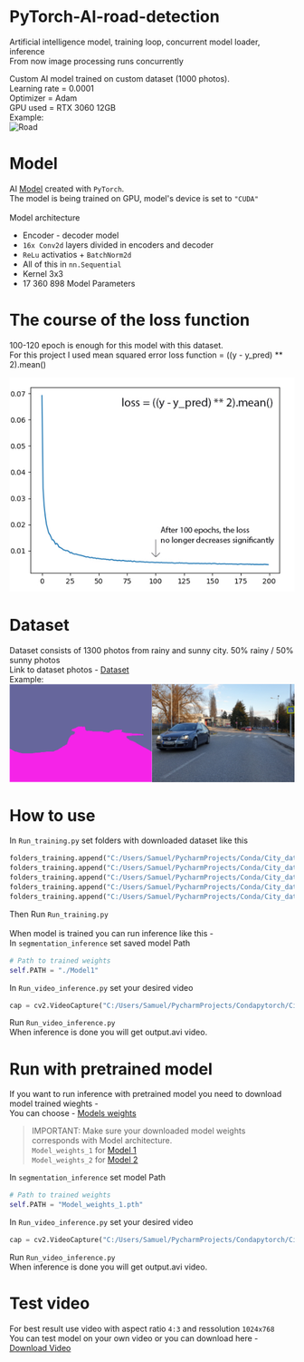 # PyTorch-AI-road-detection
Artificial intelligence model, training loop, concurrent model loader, inference<br/>
From now image processing runs concurrently

Custom AI model trained on custom dataset (1000 photos). <br/>
Learning rate = 0.0001<br/>
Optimizer = Adam<br/>
GPU used = RTX 3060 12GB<br/>
Example:<br/>
![Road](https://github.com/Samuel-Bachorik/PyTorch-AI-road-detection-concurrent_training/blob/main/Images/Road_example.gif)<br/>

# Model
AI [Model](https://github.com/Samuel-Bachorik/PyTorch-AI-road-detection-concurrent_training/blob/main/Model_1.py) created with `PyTorch`.<br/>
The model is being trained on GPU, model's device is set to `"CUDA"` <br/>
<br/>
Model architecture
   - Encoder - decoder model
   - `16x Conv2d` layers divided in encoders and decoder
   - `ReLu` activatios +  `BatchNorm2d`
   -  All of this in `nn.Sequential`
   -  Kernel 3x3
   -  17 360 898 Model Parameters


# The course of the loss function
100-120 epoch is enough for this model with this dataset. <br/>
For this project I used mean squared error loss function  = ((y - y_pred) ** 2).mean()

![Loss](https://github.com/Samuel-Bachorik/PyTorch-AI-road-detection/blob/main/Images/Loss%20function.jpg)

# Dataset
Dataset consists of 1300 photos from rainy and sunny city. 50% rainy / 50% sunny photos<br/>
Link to dataset photos -
[Dataset](https://drive.google.com/drive/folders/1aUeWMmBwkKbLvj19hiELGR9TBFUPIKsl?usp=sharing)<br/>
Example:<br/>
![Mask](https://github.com/Samuel-Bachorik/PyTorch-AI-road-detection/blob/main/Images/Image%20%26%20Mask.jpg)

# How to use 
In `Run_training.py` set folders with downloaded dataset like this <br/>

```python
folders_training.append("C:/Users/Samuel/PycharmProjects/Conda/City_dataset/City_sunny1/")
folders_training.append("C:/Users/Samuel/PycharmProjects/Conda/City_dataset/City_sunny2/")
folders_training.append("C:/Users/Samuel/PycharmProjects/Conda/City_dataset/City_rainy/")
folders_training.append("C:/Users/Samuel/PycharmProjects/Conda/City_dataset/City_rainy2/")
folders_training.append("C:/Users/Samuel/PycharmProjects/Conda/City_dataset/City_2/")
```
Then Run `Run_training.py` <br/>
<br/>
When model is trained you can run inference like this -<br/>
In `segmentation_inference` set saved model Path <br/>
```python
# Path to trained weights
self.PATH = "./Model1"
```
In `Run_video_inference.py` set your desired video<br/>
```python
cap = cv2.VideoCapture("C:/Users/Samuel/PycharmProjects/Condapytorch/City.mp4")
```
Run `Run_video_inference.py`<br/>
When inference is done you will get output.avi video. 

# Run with pretrained model
If you want to run inference with pretrained model you need to download model trained wieghts - <br/>
You can choose -
[Models weights](https://drive.google.com/drive/folders/11Cz2hnVdQutggVD7TjVIZHmEF48T4ErF?usp=sharing)<br/>

>IMPORTANT: Make sure your downloaded model weights corresponds with Model architecture.<br/>
>`Model_weights_1` for [Model 1](https://github.com/Samuel-Bachorik/PyTorch-AI-road-detection-concurrent_training/blob/main/Model_1.py)<br/>
>`Model_weights_2` for [Model 2](https://github.com/Samuel-Bachorik/PyTorch-AI-road-detection-concurrent_training/blob/main/Model_2.py) <br/>

In `segmentation_inference` set model Path <br/>

```python
# Path to trained weights
self.PATH = "Model_weights_1.pth"
```
In `Run_video_inference.py` set your desired video<br/>
```python
cap = cv2.VideoCapture("C:/Users/Samuel/PycharmProjects/Condapytorch/City.mp4")
```
Run `Run_video_inference.py`<br/>
When inference is done you will get output.avi video. <br/>


# Test video
For best result use video with aspect ratio `4:3` and ressolution `1024x768` <br/>
You can test model on your own video or you can download here - [Download Video](https://drive.google.com/file/d/13RuSzPdqhz8a-k9XH5ni0hIREOTa3v9V/view?usp=sharing)<br/>
